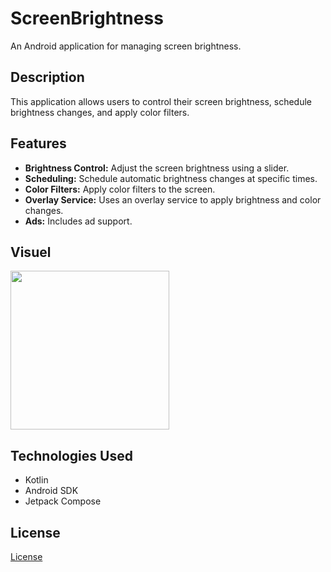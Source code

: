 # ScreenBrightness

An Android application for managing screen brightness.

## Description

This application allows users to control their screen brightness, schedule brightness changes, and apply color filters.

## Features

*   **Brightness Control:** Adjust the screen brightness using a slider.
*   **Scheduling:** Schedule automatic brightness changes at specific times.
*   **Color Filters:** Apply color filters to the screen.
*   **Overlay Service:** Uses an overlay service to apply brightness and color changes.
*   **Ads:** Includes ad support.

## Visuel

<img src="media/exemple.gif" width="254">

## Technologies Used

*   Kotlin
*   Android SDK
*   Jetpack Compose

## License

[License](LICENSE-2.0.txt)
